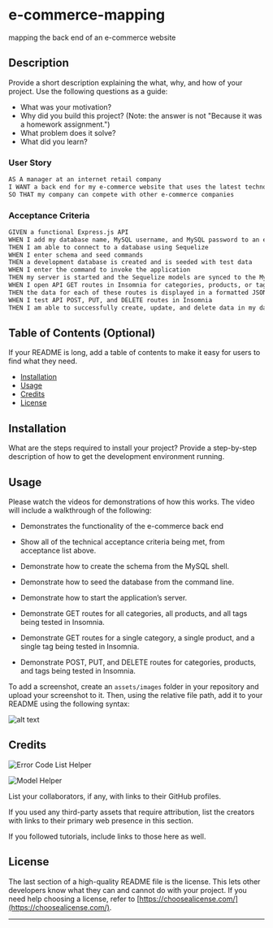 # e-commerce-mapping
mapping the back end of an e-commerce website

## Description

Provide a short description explaining the what, why, and how of your project. Use the following questions as a guide:

- What was your motivation?
- Why did you build this project? (Note: the answer is not "Because it was a homework assignment.")
- What problem does it solve?
- What did you learn?

### User Story

```md
AS A manager at an internet retail company
I WANT a back end for my e-commerce website that uses the latest technologies
SO THAT my company can compete with other e-commerce companies
```

### Acceptance Criteria

```md
GIVEN a functional Express.js API
WHEN I add my database name, MySQL username, and MySQL password to an environment variable file
THEN I am able to connect to a database using Sequelize
WHEN I enter schema and seed commands
THEN a development database is created and is seeded with test data
WHEN I enter the command to invoke the application
THEN my server is started and the Sequelize models are synced to the MySQL database
WHEN I open API GET routes in Insomnia for categories, products, or tags
THEN the data for each of these routes is displayed in a formatted JSON
WHEN I test API POST, PUT, and DELETE routes in Insomnia
THEN I am able to successfully create, update, and delete data in my database
```

## Table of Contents (Optional)

If your README is long, add a table of contents to make it easy for users to find what they need.

- [Installation](#installation)
- [Usage](#usage)
- [Credits](#credits)
- [License](#license)

## Installation

What are the steps required to install your project? Provide a step-by-step description of how to get the development environment running.

## Usage

Please watch the videos for demonstrations of how this works. The video will include a walkthrough of the following:

* Demonstrates the functionality of the e-commerce back end

* Show all of the technical acceptance criteria being met, from acceptance list above.

* Demonstrate how to create the schema from the MySQL shell.

* Demonstrate how to seed the database from the command line.

* Demonstrate how to start the application’s server.

* Demonstrate GET routes for all categories, all products, and all tags being tested in Insomnia.

* Demonstrate GET routes for a single category, a single product, and a single tag being tested in Insomnia.

* Demonstrate POST, PUT, and DELETE routes for categories, products, and tags being tested in Insomnia.


To add a screenshot, create an `assets/images` folder in your repository and upload your screenshot to it. Then, using the relative file path, add it to your README using the following syntax:

![alt text](assets/images/screenshot.png)

## Credits

![Error Code List Helper](https://umbraco.com/knowledge-base/http-status-codes/)

![Model Helper](https://stackoverflow.com/questions/23128816/sequelize-js-ondelete-cascade-is-not-deleting-records-sequelize)



List your collaborators, if any, with links to their GitHub profiles.

If you used any third-party assets that require attribution, list the creators with links to their primary web presence in this section.

If you followed tutorials, include links to those here as well.

## License

The last section of a high-quality README file is the license. This lets other developers know what they can and cannot do with your project. If you need help choosing a license, refer to [https://choosealicense.com/](https://choosealicense.com/).

---